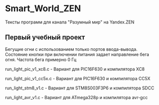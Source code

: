 # Smart_World_ZEN
Тексты программ для канала "Разумный мир" на Yandex.ZEN

Первый учебный проект
---------------------
Бегущие огни с использованием только портов ввода-вывода. Состояние кнопки при включении питания задает направление бега огня.
Частота бега примерно 0 Гц

  run_light_pic_v1_xc8.c   - Вариант для PIC16F630 и компилятора XC8
  
  run_light_pic_v1_cc5x.c  - Вариант для PIC16F630 и компилятора CC5X
  
  run_light_stm8_v1.c      - Вариант для STM8S003F3P6 и компилятора SDCC
  
  run_light_avr_v1.c       - Вариант для ATmega328p и компилятора avr-gcc
